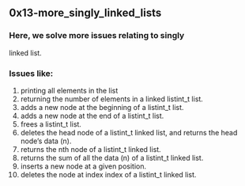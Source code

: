 ## 0x13-more_singly_linked_lists

### Here, we solve more issues relating to singly
linked list.
### Issues like:
1. printing all elements in the list
1. returning the number of elements in a linked listint_t list.
1. adds a new node at the beginning of a listint_t list.
1. adds a new node at the end of a listint_t list.
1. frees a listint_t list.
1. deletes the head node of a listint_t linked list, and returns the head node’s data (n).
1. returns the nth node of a listint_t linked list.
1. returns the sum of all the data (n) of a listint_t linked list.
1. inserts a new node at a given position.
1. deletes the node at index index of a listint_t linked list.
